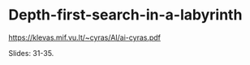 # Depth-first-search-in-a-labyrinth
https://klevas.mif.vu.lt/~cyras/AI/ai-cyras.pdf

Slides: 31-35.
